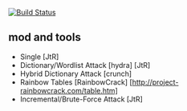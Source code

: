 [![Build Status](https://travis-ci.org/joemccann/dillinger.svg?branch=master)](https://travis-ci.org/joemccann/dillinger)


## mod and tools
- Single [JtR]
- Dictionary/Wordlist Attack [hydra] [JtR]
- Hybrid Dictionary Attack [crunch]
- Rainbow Tables [RainbowCrack] [http://project-rainbowcrack.com/table.htm]
- Incremental/Brute-Force Attack [JtR]